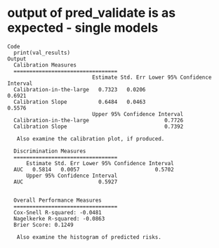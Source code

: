 # output of pred_validate is as expected - single models

    Code
      print(val_results)
    Output
      Calibration Measures 
      ================================= 
                               Estimate Std. Err Lower 95% Confidence Interval
      Calibration-in-the-large   0.7323   0.0206                        0.6921
      Calibration Slope          0.6484   0.0463                        0.5576
                               Upper 95% Confidence Interval
      Calibration-in-the-large                        0.7726
      Calibration Slope                               0.7392
      
       Also examine the calibration plot, if produced. 
      
      Discrimination Measures 
      ================================= 
          Estimate Std. Err Lower 95% Confidence Interval
      AUC   0.5814   0.0057                        0.5702
          Upper 95% Confidence Interval
      AUC                        0.5927
      
      
      Overall Performance Measures 
      ================================= 
      Cox-Snell R-squared: -0.0481
      Nagelkerke R-squared: -0.0863
      Brier Score: 0.1249
      
       Also examine the histogram of predicted risks. 

